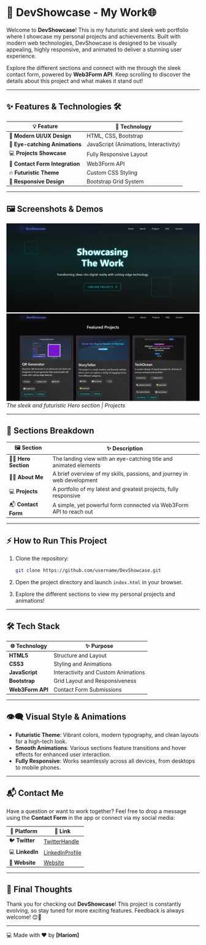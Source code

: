# 🚀 **DevShowcase** - My Work🌐

Welcome to **DevShowcase**! This is my futuristic and sleek web portfolio where I showcase my personal projects and achievements. Built with modern web technologies, DevShowcase is designed to be visually appealing, highly responsive, and animated to deliver a stunning user experience. 

Explore the different sections and connect with me through the sleek contact form, powered by **Web3Form API**. Keep scrolling to discover the details about this project and what makes it stand out!

---

## ✨ **Features & Technologies** 🛠️

| 💡 Feature                         | 🔧 Technology                       |
|------------------------------------|-------------------------------------|
| 🌟 **Modern UI/UX Design**         | HTML, CSS, Bootstrap                |
| 🎨 **Eye-catching Animations**     | JavaScript (Animations, Interactivity) |
| 💻 **Projects Showcase**           | Fully Responsive Layout             |
| 📧 **Contact Form Integration**    | Web3Form API                        |
| 🔥 **Futuristic Theme**            | Custom CSS Styling                  |
| 🚀 **Responsive Design**           | Bootstrap Grid System               |

---

## 🖼️ **Screenshots & Demos**

![Hero Section](https://github.com/hari7261/DevShowcase/blob/main/images/project/Screenshot%202024-10-23%20222312.png)
![Project Section](https://github.com/hari7261/DevShowcase/blob/main/images/project/Screenshot%202024-10-23%20222330.png)
*The sleek and futuristic Hero section | Projects*

---

## 📂 **Sections Breakdown**

| 🖼️ **Section**          | ✨ **Description**                                                   |
|-------------------------|---------------------------------------------------------------------|
| 🦸‍♂️ **Hero Section**     | The landing view with an eye-catching title and animated elements    |
| 👨‍💻 **About Me**         | A brief overview of my skills, passions, and journey in web development |
| 💻 **Projects**          | A portfolio of my latest and greatest projects, fully responsive      |
| 📬 **Contact Form**      | A simple, yet powerful form connected via Web3Form API to reach out   |

---

## ⚡ **How to Run This Project**

1. Clone the repository:
    ```bash
    git clone https://github.com/username/DevShowcase.git
    ```
2. Open the project directory and launch `index.html` in your browser.

3. Explore the different sections to view my personal projects and animations!

---

## 🛠️ **Tech Stack**

| 🌐 **Technology**      | ✨ **Purpose**                                          |
|-----------------------|--------------------------------------------------------|
| **HTML5**              | Structure and Layout                                   |
| **CSS3**               | Styling and Animations                                 |
| **JavaScript**         | Interactivity and Custom Animations                    |
| **Bootstrap**          | Grid Layout and Responsiveness                         |
| **Web3Form API**       | Contact Form Submissions                               |

---

## 👁️‍🗨️ **Visual Style & Animations**

- **Futuristic Theme**: Vibrant colors, modern typography, and clean layouts for a high-tech look.
- **Smooth Animations**: Various sections feature transitions and hover effects for enhanced user interaction.
- **Fully Responsive**: Works seamlessly across all devices, from desktops to mobile phones.

---

## 📬 **Contact Me**

Have a question or want to work together? Feel free to drop a message using the **Contact Form** in the app or connect via my social media:

| 💼 **Platform**   | 📱 **Link**                    |
|------------------|--------------------------------|
| 🐦 **Twitter**    | [TwitterHandle](https://twitter.com/Hari_Om_Pandit) |
| 💻 **LinkedIn**   | [LinkedInProfile](https://linkedin.com/) |
| 💌 **Website**      | [Website](hariompandit.me)         |

---


## 🌌 **Final Thoughts**

Thank you for checking out **DevShowcase**! This project is constantly evolving, so stay tuned for more exciting features. Feedback is always welcome! 😊🚀

---

💻 Made with ❤️ by **[Hariom]**
